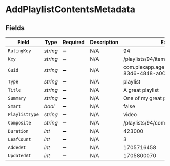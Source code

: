 # AddPlaylistContentsMetadata


## Fields

| Field                                                          | Type                                                           | Required                                                       | Description                                                    | Example                                                        |
| -------------------------------------------------------------- | -------------------------------------------------------------- | -------------------------------------------------------------- | -------------------------------------------------------------- | -------------------------------------------------------------- |
| `RatingKey`                                                    | *string*                                                       | :heavy_minus_sign:                                             | N/A                                                            | 94                                                             |
| `Key`                                                          | *string*                                                       | :heavy_minus_sign:                                             | N/A                                                            | /playlists/94/items                                            |
| `Guid`                                                         | *string*                                                       | :heavy_minus_sign:                                             | N/A                                                            | com.plexapp.agents.none://972e3047-83d6-4848-a000-261f0af26ba2 |
| `Type`                                                         | *string*                                                       | :heavy_minus_sign:                                             | N/A                                                            | playlist                                                       |
| `Title`                                                        | *string*                                                       | :heavy_minus_sign:                                             | N/A                                                            | A great playlist                                               |
| `Summary`                                                      | *string*                                                       | :heavy_minus_sign:                                             | N/A                                                            | One of my great playlists                                      |
| `Smart`                                                        | *bool*                                                         | :heavy_minus_sign:                                             | N/A                                                            | false                                                          |
| `PlaylistType`                                                 | *string*                                                       | :heavy_minus_sign:                                             | N/A                                                            | video                                                          |
| `Composite`                                                    | *string*                                                       | :heavy_minus_sign:                                             | N/A                                                            | /playlists/94/composite/1705800070                             |
| `Duration`                                                     | *int*                                                          | :heavy_minus_sign:                                             | N/A                                                            | 423000                                                         |
| `LeafCount`                                                    | *int*                                                          | :heavy_minus_sign:                                             | N/A                                                            | 3                                                              |
| `AddedAt`                                                      | *int*                                                          | :heavy_minus_sign:                                             | N/A                                                            | 1705716458                                                     |
| `UpdatedAt`                                                    | *int*                                                          | :heavy_minus_sign:                                             | N/A                                                            | 1705800070                                                     |